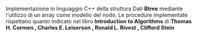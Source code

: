 Implementazione in linguaggio C++  della struttura Dati **Btree** mediante l'utilizzo di un array come modello del nodo. Le procedure implementate rispettano quanto indicato nel libro **Introduction to Algorithms** di **Thomas H. Cormen , Charles E. Leiserson , Ronald L. Rivest , Clifford Stein**
